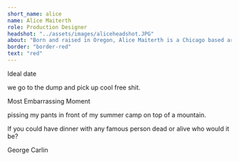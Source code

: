 ```yaml
---
short_name: alice
name: Alice Maiterth
role: Production Designer
headshot: "../assets/images/aliceheadshot.JPG"
about: "Born and raised in Oregon, Alice Maiterth is a Chicago based art director, comedian, and writer. She likes to make the “psycho films” her mom told her to stop making and loves to play in the trash @gaarbitch"
border: "border-red"
text: "red"
---
```

<p class="question">Ideal date </p>

<p class="answer">we go to the dump and pick up cool free shit. </p>
 
<p class="question">Most Embarrassing Moment</p>

<p class="answer">pissing my pants in front of my summer camp on top of a mountain. </p>
 
<p class="question">If you could have dinner with any famous person dead or alive who would it be?</p>

<p class="answer">George Carlin</p>